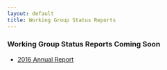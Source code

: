 ```yaml
---
layout: default
title: Working Group Status Reports
---
```


### Working Group Status Reports Coming Soon

* [2016 Annual Report]({{site.url}}/Data/pdf/DREAM_Annual_Report_2016.pdf)